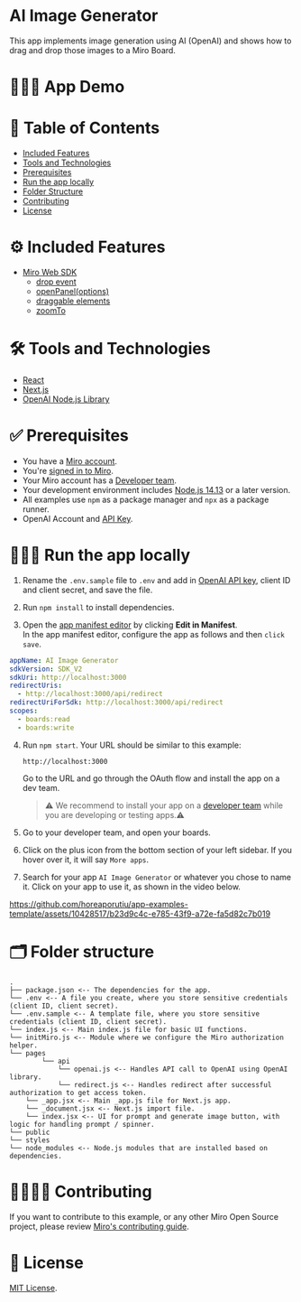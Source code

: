 # AI Image Generator

This app implements image generation using AI (OpenAI) and shows how to drag and drop those images to a Miro Board.

# 👨🏻‍💻 App Demo

# 📒 Table of Contents

- [Included Features](#features)
- [Tools and Technologies](#tools)
- [Prerequisites](#prerequisites)
- [Run the app locally](#run)
- [Folder Structure](#folder)
- [Contributing](#contributing)
- [License](#license)

# ⚙️ Included Features <a name="features"></a>

- [Miro Web SDK](https://developers.miro.com/docs/web-sdk-reference)
  - [drop event](https://developers.miro.com/docs/ui_boardui#drop-event)
  - [openPanel(options)](https://developers.miro.com/docs/ui_boardui#openpanel)
  - [draggable elements](https://developers.miro.com/docs/add-drag-and-drop-to-your-app#add-draggable-elements-to-the-app-panel)
  - [zoomTo](https://developers.miro.com/docs/viewport_viewport#zoomto)

# 🛠️ Tools and Technologies <a name="tools"></a>

- [React](https://react.dev/)
- [Next.js](https://nextjs.org/)
- [OpenAI Node.js Library](https://platform.openai.com/docs/libraries/node-js-library)

# ✅ Prerequisites <a name="prerequisites"></a>

- You have a [Miro account](https://miro.com/signup/).
- You're [signed in to Miro](https://miro.com/login/).
- Your Miro account has a [Developer team](https://developers.miro.com/docs/create-a-developer-team).
- Your development environment includes [Node.js 14.13](https://nodejs.org/en/download) or a later version.
- All examples use `npm` as a package manager and `npx` as a package runner.
- OpenAI Account and [API Key](https://platform.openai.com/account/api-keys).

# 🏃🏽‍♂️ Run the app locally <a name="run"></a>

1. Rename the `.env.sample` file to `.env` and add in [OpenAI API key](https://platform.openai.com/account/api-keys),
   client ID and client secret, and save the file.
2. Run `npm install` to install dependencies.

3. Open the [app manifest editor](https://developers.miro.com/docs/manually-create-an-app#step-2-configure-your-app-in-miro) by clicking **Edit in Manifest**. \
   In the app manifest editor, configure the app as follows and then `click save`.

```yaml
appName: AI Image Generator
sdkVersion: SDK_V2
sdkUri: http://localhost:3000
redirectUris:
  - http://localhost:3000/api/redirect
redirectUriForSdk: http://localhost:3000/api/redirect
scopes:
  - boards:read
  - boards:write
```

4. Run `npm start`.
   Your URL should be similar to this example:

   ```
   http://localhost:3000
   ```

   Go to the URL and go through the OAuth flow and install the app on a dev team.

   > ⚠️ We recommend to install your app on a [developer team](https://developers.miro.com/docs/create-a-developer-team) while you are developing or testing apps.⚠️

5. Go to your developer team, and open your boards.
6. Click on the plus icon from the bottom section of your left sidebar. If you hover over it, it will say `More apps`.
7. Search for your app `AI Image Generator` or whatever you chose to name it. Click on your app to use it, as shown in the video below.

https://github.com/horeaporutiu/app-examples-template/assets/10428517/b23d9c4c-e785-43f9-a72e-fa5d82c7b019

# 🗂️ Folder structure <a name="folder"></a>

```
.
├── package.json <-- The dependencies for the app.
└── .env <-- A file you create, where you store sensitive credentials (client ID, client secret).
└── .env.sample <-- A template file, where you store sensitive credentials (client ID, client secret).
└── index.js <-- Main index.js file for basic UI functions.
└── initMiro.js <-- Module where we configure the Miro authorization helper.
└── pages
        └── api
            └── openai.js <-- Handles API call to OpenAI using OpenAI library.
            └── redirect.js <-- Handles redirect after successful authorization to get access token.
    └── _app.jsx <-- Main _app.js file for Next.js app.
    └── _document.jsx <-- Next.js import file.
    └── index.jsx <-- UI for prompt and generate image button, with logic for handling prompt / spinner.
└── public
└── styles
└── node_modules <-- Node.js modules that are installed based on dependencies.

```

# 🫱🏻‍🫲🏽 Contributing <a name="contributing"></a>

If you want to contribute to this example, or any other Miro Open Source project, please review [Miro's contributing guide](https://github.com/miroapp/app-examples/blob/main/CONTRIBUTING.md).

# 🪪 License <a name="license"></a>

[MIT License](https://github.com/miroapp/app-examples/blob/main/LICENSE).
